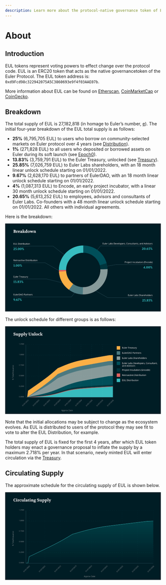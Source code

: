 ```yaml
---
description: Learn more about the protocol-native governance token of Euler
---
```


# About

## Introduction

EUL tokens represent voting powers to effect change over the protocol code. EUL is an ERC20 token that acts as the native governancetoken of the Euler Protocol. The EUL token address is: `0xd9Fcd98c322942075A5C3860693e9f4f03AAE07b`.&#x20;

More information about EUL can be found on [Etherscan](https://etherscan.io/token/0xd9fcd98c322942075a5c3860693e9f4f03aae07b), [CoinMarketCap](https://coinmarketcap.com/currencies/euler-finance/) or [CoinGecko](https://www.coingecko.com/en/coins/euler).

## Breakdown

The total supply of EUL is 27,182,818 (in homage to Euler’s number, [e](https://en.wikipedia.org/wiki/E\_\(mathematical\_constant\))). The initial four-year breakdown of the EUL total supply is as follows:

* **25%** (6,795,705 EUL) to users who borrow on community-selected markets on Euler protocol over 4 years (see [Distribution](distribution.md)).
* **1%** (271,828 EUL) to all users who deposited or borrowed assets on Euler during its soft launch (see [Epoch0](distribution-1.md#epoch-0)).
* **13.83%** (3,759,791 EUL) to the Euler Treasury, unlocked (see [Treasury](../euler-governance/treasury.md)).
* **25.85%** (7,026,759 EUL) to Euler Labs shareholders, with an 18 month linear unlock schedule starting on 01/01/2022.
* **9.67%** (2,628,170 EUL) to partners of EulerDAO, with an 18 month linear unlock schedule starting on 01/01/2022.
* **4%** (1,087,313 EUL) to Encode, an early project incubator, with a linear 30 month unlock schedule starting on 01/01/2022.
* **20.65%** (5,613,252 EUL) to employees, advisors and consultants of Euler Labs. Co-founders with a 48 month linear unlock schedule starting on 01/01/2022. All others with individual agreements.

Here is the breakdown:

![](<../.gitbook/assets/image (3).png>)

The unlock schedule for different groups is as follows:

![](<../.gitbook/assets/image (5).png>)

Note that the initial allocations may be subject to change as the ecosystem evolves. As EUL is distributed to users of the protocol they may see fit to vote to alter the EUL Distribution, for example.

The total supply of EUL is fixed for the first 4 years, after which EUL token holders may enact a governance proposal to inflate the supply by a maximum 2.718% per year. In that scenario, newly minted EUL will enter circulation via the [Treasury](../euler-governance/treasury.md).

## Circulating Supply

The approximate schedule for the circulating supply of EUL is shown below.

![](../.gitbook/assets/image.png)

##
